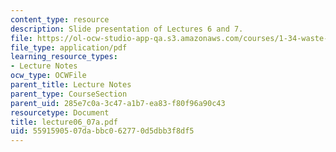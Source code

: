 ```yaml
---
content_type: resource
description: Slide presentation of Lectures 6 and 7.
file: https://ol-ocw-studio-app-qa.s3.amazonaws.com/courses/1-34-waste-containment-and-remediation-technology-spring-2004/5591590507dabbc062770d5dbb3f8df5_lecture06_07a.pdf
file_type: application/pdf
learning_resource_types:
- Lecture Notes
ocw_type: OCWFile
parent_title: Lecture Notes
parent_type: CourseSection
parent_uid: 285e7c0a-3c47-a1b7-ea83-f80f96a90c43
resourcetype: Document
title: lecture06_07a.pdf
uid: 55915905-07da-bbc0-6277-0d5dbb3f8df5
---
```

